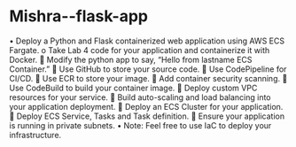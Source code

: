 # Mishra--flask-app
•	Deploy a Python and Flask containerized web application using AWS ECS Fargate.
o	Take Lab 4 code for your application and containerize it with Docker.
	Modify the python app to say, “Hello from lastname ECS Container.”
	Use GitHub to store your source code.
	Use CodePipeline for CI/CD.
	Use ECR to store your image.
	Add container security scanning.
	Use CodeBuild to build your container image.
	Deploy custom VPC resources for your service.
	Build auto-scaling and load balancing into your application deployment.
	Deploy an ECS Cluster for your application.
	Deploy ECS Service, Tasks and Task definition.
	Ensure your application is running in private subnets.
•	Note: Feel free to use IaC to deploy your infrastructure.
